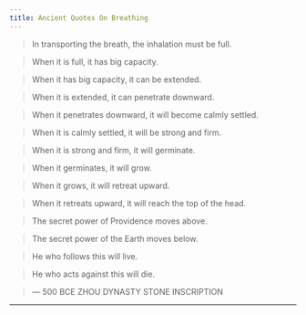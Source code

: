 ```yaml
---
title: Ancient Quotes On Breathing
---
```


> In transporting the breath, the inhalation must be full.

> When it is full, it has big capacity.

> When it has big capacity, it can be extended.

> When it is extended, it can penetrate downward.

> When it penetrates downward, it will become calmly settled.

> When it is calmly settled, it will be strong and firm.

> When it is strong and firm, it will germinate.

> When it germinates, it will grow.

> When it grows, it will retreat upward.

> When it retreats upward, it will reach the top of the head.

> The secret power of Providence moves above.

> The secret power of the Earth moves below.

> He who follows this will live.

> He who acts against this will die.

> — 500 BCE ZHOU DYNASTY STONE INSCRIPTION

---
